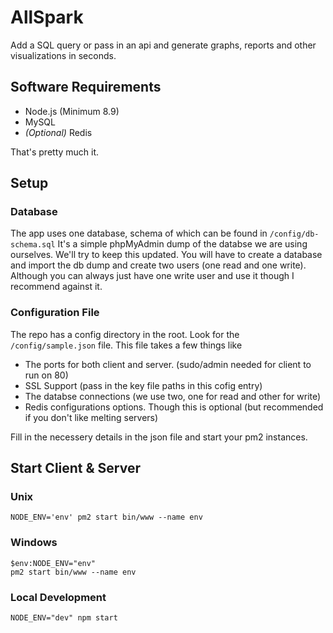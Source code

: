 # AllSpark

Add a SQL query or pass in an api and generate graphs, reports and other visualizations in seconds.

## Software Requirements

* Node.js (Minimum 8.9)
* MySQL
* _(Optional)_ Redis

That's pretty much it.

## Setup

### Database

The app uses one database, schema of which can be found in `/config/db-schema.sql` It's a simple phpMyAdmin dump of the databse we are using ourselves. We'll try to keep this updated. You will have to create a database and import the db dump and create two users (one read and one write). Although you can always just have one write user and use it though I recommend against it.

### Configuration File

The repo has a config directory in the root. Look for the `/config/sample.json` file. This file takes a few things like

* The ports for both client and server. (sudo/admin needed for client to run on 80)
* SSL Support (pass in the key file paths in this cofig entry)
* The databse connections (we use two, one for read and other for write)
* Redis configurations options. Though this is optional (but recommended if you don't like melting servers)

Fill in the necessery details in the json file and start your pm2 instances.

## Start Client & Server

### Unix
```
NODE_ENV='env' pm2 start bin/www --name env
```

### Windows
```
$env:NODE_ENV="env"
pm2 start bin/www --name env
```

### Local Development
```
NODE_ENV="dev" npm start
```
